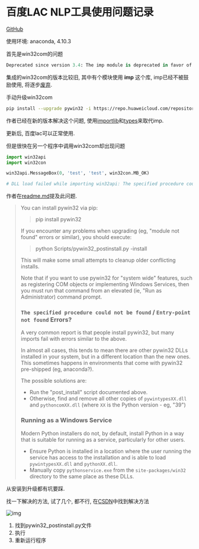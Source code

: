 # 百度LAC NLP工具使用问题记录

[GitHub](https://github.com/baidu/lac)

使用环境: anaconda, 4.10.3

首先是win32com的问题

```python
Deprecated since version 3.4: The imp module is deprecated in favor of importlib.
```

集成的win32com的版本比较旧, 其中有个模块使用 **imp** 这个库, imp已经不被鼓励使用, 将逐步[废弃](https://docs.python.org/3/library/imp.html).

手动升级win32com

```bash
pip install --upgrade pywin32 -i https://repo.huaweicloud.com/repository/pypi/simple
```

作者已经在新的版本解决这个问题, 使用[importlib](https://docs.python.org/3/library/importlib.html)和[types](https://docs.python.org/3/library/types.html)来取代imp.

更新后, 百度lac可以正常使用.

但是很快在另一个程序中调用win32com却出现问题

```python	
import win32api
import win32con

win32api.MessageBox(0, 'test', 'test', win32con.MB_OK)

# DLL load failed while importing win32api: The specified procedure could not be found.
```

作者在[readme.md](https://github.com/mhammond/pywin32/blob/main/README.md#the-specified-procedure-could-not-be-found--entry-point-not-found-errors)提及此问题.

> You can install pywin32 via pip:
>
> > pip install pywin32
>
> If you encounter any problems when upgrading (eg, "module not found" errors or similar), you should execute:
>
> > python Scripts/pywin32_postinstall.py -install
>
> This will make some small attempts to cleanup older conflicting installs.
>
> Note that if you want to use pywin32 for "system wide" features, such as registering COM objects or implementing Windows Services, then you must run that command from an elevated (ie, "Run as Administrator) command prompt.
>
> ### `The specified procedure could not be found` / `Entry-point not found` Errors?
>
> A very common report is that people install pywin32, but many imports fail with errors similar to the above.
>
> In almost all cases, this tends to mean there are other pywin32 DLLs installed in your system, but in a different location than the new ones. This sometimes happens in environments that come with pywin32 pre-shipped (eg, anaconda?).
>
> The possible solutions are:
>
> - Run the "post_install" script documented above.
> - Otherwise, find and remove all other copies of `pywintypesXX.dll` and `pythoncomXX.dll` (where `XX` is the Python version - eg, "39")
>
> ### Running as a Windows Service
>
> Modern Python installers do not, by default, install Python in a way that is suitable for running as a service, particularly for other users.
>
> - Ensure Python is installed in a location where the user running the service has access to the installation and is able to load `pywintypesXX.dll` and `pythonXX.dll`.
> - Manually copy `pythonservice.exe` from the `site-packages/win32` directory to the same place as these DLLs.

从安装到升级都有坑要踩.

找一下解决的方法, 试了几个, 都不行, 在[CSDN](https://blog.csdn.net/weixin_44007213/article/details/115275193)中找到解决方法

![img](https://p0.meituan.net/dpplatform/f7476bbd8e1618d6dc603a97835edd6512944.png)

1. 找到pywin32_postinstall.py文件
2. 执行
3. 重新运行程序